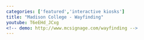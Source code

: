 ```yaml
---
categories: ['featured','interactive kiosks']
title: "Madison College - Wayfinding"
youtube: T6eEHd_JCxg
<!-- demo: http://www.mcsignage.com/wayfinding -->
---
```

